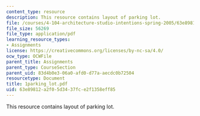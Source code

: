 ```yaml
---
content_type: resource
description: This resource contains layout of parking lot.
file: /courses/4-104-architecture-studio-intentions-spring-2005/63e89812a2f05d3437fce2f1358eff85_1parking_lot.pdf
file_size: 56269
file_type: application/pdf
learning_resource_types:
- Assignments
license: https://creativecommons.org/licenses/by-nc-sa/4.0/
ocw_type: OCWFile
parent_title: Assignments
parent_type: CourseSection
parent_uid: 83d4b0e3-06a0-afd0-d77a-aecdc0b72504
resourcetype: Document
title: 1parking_lot.pdf
uid: 63e89812-a2f0-5d34-37fc-e2f1358eff85
---
```

This resource contains layout of parking lot.